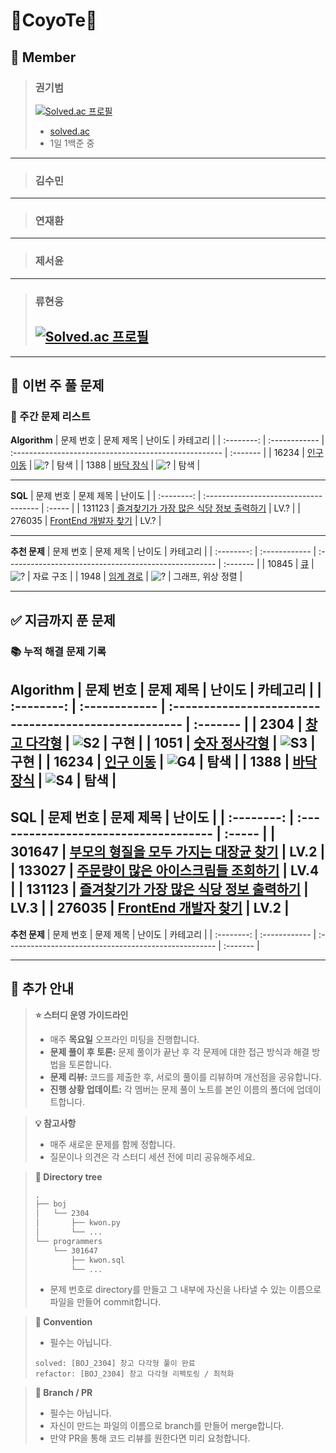 # 🦊CoyoTe🦊

## **🔔 Member**  
> ### **권기범**
> 
> [![Solved.ac 프로필](https://mazassumnida.wtf/api/v2/generate_badge?boj=qja1998)](https://solved.ac/qja1998)
> - [solved.ac](https://solved.ac/profile/qja1998)
> - 1일 1백준 중
---
> ### **김수민**  
>
---
> ### **연재환**  
>
---
> ### **제서윤**  
>
---
> ### **류현웅**
> 
> [![Solved.ac 프로필](https://mazassumnida.wtf/api/v2/generate_badge?boj=r1h2w3)](https://solved.ac/r1h2w3)
> - 
---

## 📅 이번 주 풀 문제

### **🎯 주간 문제 리스트**

**Algorithm**
| 문제 번호 | 문제 제목     | 난이도                                                | 카테고리 |
| :--------: | :------------ | :---------------------------------------------------- | :------- |
| 16234      | [인구 이동](https://www.acmicpc.net/problem/16234)   | ![?](https://d2gd6pc034wcta.cloudfront.net/tier/0.svg) | 탐색     |
| 1388      | [바닥 장식](https://www.acmicpc.net/problem/1388) | ![?](https://d2gd6pc034wcta.cloudfront.net/tier/0.svg) | 탐색     |

---

**SQL**
| 문제 번호 | 문제 제목                             | 난이도 |
| :--------: | :------------------------------------ | :----- |
| 131123    | [즐겨찾기가 가장 많은 식당 정보 출력하기](https://school.programmers.co.kr/learn/courses/30/lessons/131123) | LV.?   |
| 276035    | [FrontEnd 개발자 찾기](https://school.programmers.co.kr/learn/courses/30/lessons/276035)   | LV.?   |

---

**추천 문제**
| 문제 번호 | 문제 제목     | 난이도                                                | 카테고리 |
| :--------: | :------------ | :---------------------------------------------------- | :------- |
| 10845      | [큐](https://www.acmicpc.net/problem/10845)   | ![?](https://d2gd6pc034wcta.cloudfront.net/tier/0.svg) | 자료 구조     |
| 1948      | [임계 경로](https://www.acmicpc.net/problem/1388) | ![?](https://d2gd6pc034wcta.cloudfront.net/tier/0.svg) | 그래프, 위상 정렬     |

---

## ✅ 지금까지 푼 문제

### **📚 누적 해결 문제 기록**

**Algorithm**
| 문제 번호 | 문제 제목     | 난이도                                                | 카테고리 |
| :--------: | :------------ | :---------------------------------------------------- | :------- |
| 2304      | [창고 다각형](https://www.acmicpc.net/problem/2304)   | ![S2](https://d2gd6pc034wcta.cloudfront.net/tier/9.svg) | 구현     |
| 1051      | [숫자 정사각형](https://www.acmicpc.net/problem/1051) | ![S3](https://d2gd6pc034wcta.cloudfront.net/tier/8.svg) | 구현     |
| 16234      | [인구 이동](https://www.acmicpc.net/problem/16234)   | ![G4](https://d2gd6pc034wcta.cloudfront.net/tier/12.svg) | 탐색     |
| 1388      | [바닥 장식](https://www.acmicpc.net/problem/1388) | ![S4](https://d2gd6pc034wcta.cloudfront.net/tier/7.svg) | 탐색     |
---

**SQL**
| 문제 번호 | 문제 제목                             | 난이도 |
| :--------: | :------------------------------------ | :----- |
| 301647    | [부모의 형질을 모두 가지는 대장균 찾기](https://school.programmers.co.kr/learn/courses/30/lessons/301647) | LV.2   |
| 133027    | [주문량이 많은 아이스크림들 조회하기](https://school.programmers.co.kr/learn/courses/30/lessons/133027)   | LV.4   |
| 131123    | [즐겨찾기가 가장 많은 식당 정보 출력하기](https://school.programmers.co.kr/learn/courses/30/lessons/131123) | LV.3   |
| 276035    | [FrontEnd 개발자 찾기](https://school.programmers.co.kr/learn/courses/30/lessons/276035)   | LV.2   |
---

**추천 문제**
| 문제 번호 | 문제 제목     | 난이도                                                | 카테고리 |
| :--------: | :------------ | :---------------------------------------------------- | :------- |

---
## 📌 추가 안내

> **⭐ 스터디 운영 가이드라인**
> - 매주 **목요일** 오프라인 미팅을 진행합니다.
> - **문제 풀이 후 토론:** 문제 풀이가 끝난 후 각 문제에 대한 접근 방식과 해결 방법을 토론합니다.  
> - **문제 리뷰:** 코드를 제출한 후, 서로의 풀이를 리뷰하며 개선점을 공유합니다.  
> - **진행 상황 업데이트:** 각 멤버는 문제 풀이 노트를 본인 이름의 폴더에 업데이트합니다.

> **💡 참고사항**  
> - 매주 새로운 문제를 함께 정합니다.
> - 질문이나 의견은 각 스터디 세션 전에 미리 공유해주세요.

> **📁 Directory tree**
> ```sh
> .
> ├── boj
> │   └── 2304
> │       ├── kwon.py
> │       └── ...
> └── programmers
>     └── 301647
>         ├── kwon.sql
>         └── ...
> ```
> - 문제 번호로 directory를 만들고 그 내부에 자신을 나타낼 수 있는 이름으로 파일을 만들어 commit합니다.

> **📝 Convention**  
> - 필수는 아닙니다.
> ```
> solved: [BOJ_2304] 창고 다각형 풀이 완료
> refactor: [BOJ_2304] 창고 다각형 리펙토링 / 최적화
> ```

> **🔀 Branch / PR**  
> - 필수는 아닙니다.
> - 자신이 만드는 파일의 이름으로 branch를 만들어 merge합니다.
> - 만약 PR을 통해 코드 리뷰를 원한다면 미리 요청합니다.

